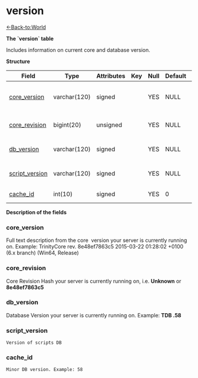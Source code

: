 # version

[<-Back-to:World](database-world.md)

**The \`version\` table**

Includes information on current core and database version.

**Structure**

| Field               | Type         | Attributes | Key | Null | Default | Extra | Comment                         |
|---------------------|--------------|------------|-----|------|---------|-------|---------------------------------|
| [core_version][1]   | varchar(120) | signed     |     | YES  | NULL    |       | Core revision dumped at startup |
| [core_revision][2]  | bigint(20)   | unsigned   |     | YES  | NULL    |       | Core revision hash              |
| [db_version][3]     | varchar(120) | signed     |     | YES  | NULL    |       | Version of world DB             |
| [script_version][4] | varchar(120) | signed     |     | YES  | NULL    |       | Version of scripts DB           |
| [cache_id][5]       | int(10)      | signed     |     | YES  | 0       |       | Minor DB version                |

[1]: #core_version
[2]: #core_revision
[3]: #db_version
[4]: #script_version
[5]: #cache_id

**Description of the fields**

### core\_version

Full text description from the core  version your server is currently running on.
Example: TrinityCore rev. 8e48ef7863c5 2015-03-22 01:28:02 +0100 (6.x branch) (Win64, Release)

### core\_revision

Core Revision Hash your server is currently running on, i.e. **Unknown** or **8e48ef7863c5**

### db\_version

Database Version your server is currently running on. Example: **TDB .58**

### script\_version

`Version of scripts DB`

### cache\_id

`Minor DB version. Example: 58`
